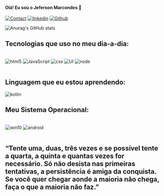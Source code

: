 

#### Olá! Eu sou o Jeferson Marcondes 🤝


[![Contact](https://img.shields.io/badge/Instagram-E4405F?style=for-the-badge&logo=instagram&logoColor=white)](https://www.instagram.com/jefersonmarcondess/)
[![linkedin](https://img.shields.io/badge/LinkedIn-0077B5?style=for-the-badge&logo=linkedin&logoColor=white)](https://www.linkedin.com/in/jefersonmarcondes/)
[![Github](https://img.shields.io/badge/GitHub-100000?style=for-the-badge&logo=github&logoColor=white)](https://github.com/JefersonMarcondes)

![Anurag's GitHub stats](https://github-readme-stats.vercel.app/api?username=JefersonMarcondes&show_icons=true&theme=)

## Tecnologias que uso no meu dia-a-dia:

<div style="display: incline_block"></br>

<img align="center" alt="html5" src="https://img.shields.io/badge/HTML5-E34F26?style=for-the-badge&logo=html5&logoColor=white" />

<img align="center" alt="JavaScript" src="https://img.shields.io/badge/JavaScript-F7DF1E?style=for-the-badge&logo=javascript&logoColor=black" />
  
<img align= "center" alt="css" src="https://img.shields.io/badge/CSS-239120?&style=for-the-badge&logo=css3&logoColor=white" />

<img align="center" alt="UI" src="https://img.shields.io/badge/Material--UI-0081CB?style=for-the-badge&logo=material-ui&logoColor=white"/>
  
<img align= "center" alt="node" src="https://img.shields.io/badge/Node.js-43853D?style=for-the-badge&logo=node.js&logoColor=white" />


</div></br>

## Linguagem que eu estou aprendendo:

![kotlin](https://img.shields.io/badge/Kotlin-0095D5?&style=for-the-badge&logo=kotlin&logoColor=white)

## Meu Sistema Operacional:

<div style="display: incline_block"><br>

<img align="center" alt="win10" src="https://img.shields.io/badge/Windows-0078D6?style=for-the-badge&logo=windows&logoColor=white" />

<img align="center" alt="android" src="https://img.shields.io/badge/Android-3DDC84?style=for-the-badge&logo=android&logoColor=white" />
</div> </br>




## “Tente uma, duas, três vezes e se possível tente a quarta, a quinta e quantas vezes for necessário. Só não desista nas primeiras tentativas, a persistência é amiga da conquista. Se você quer chegar aonde a maioria não chega, faça o que a maioria não faz.”






